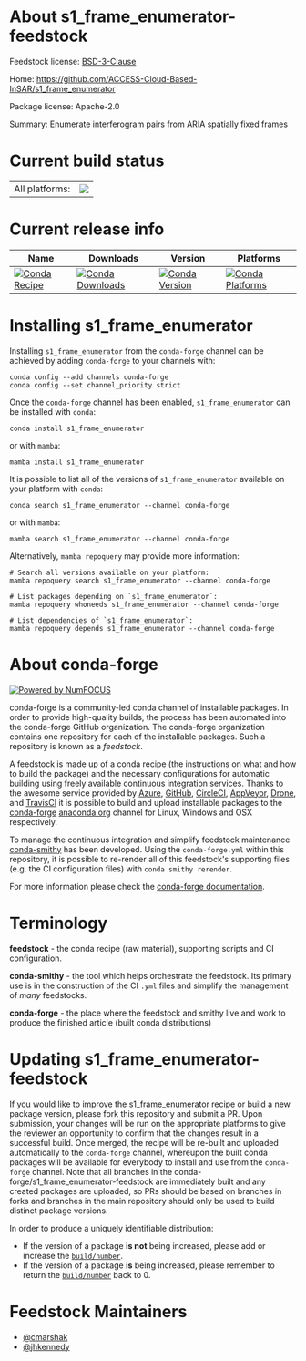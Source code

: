 About s1_frame_enumerator-feedstock
===================================

Feedstock license: [BSD-3-Clause](https://github.com/conda-forge/s1_frame_enumerator-feedstock/blob/main/LICENSE.txt)

Home: https://github.com/ACCESS-Cloud-Based-InSAR/s1_frame_enumerator

Package license: Apache-2.0

Summary: Enumerate interferogram pairs from ARIA spatially fixed frames

Current build status
====================


<table><tr><td>All platforms:</td>
    <td>
      <a href="https://dev.azure.com/conda-forge/feedstock-builds/_build/latest?definitionId=21345&branchName=main">
        <img src="https://dev.azure.com/conda-forge/feedstock-builds/_apis/build/status/s1_frame_enumerator-feedstock?branchName=main">
      </a>
    </td>
  </tr>
</table>

Current release info
====================

| Name | Downloads | Version | Platforms |
| --- | --- | --- | --- |
| [![Conda Recipe](https://img.shields.io/badge/recipe-s1_frame_enumerator-green.svg)](https://anaconda.org/conda-forge/s1_frame_enumerator) | [![Conda Downloads](https://img.shields.io/conda/dn/conda-forge/s1_frame_enumerator.svg)](https://anaconda.org/conda-forge/s1_frame_enumerator) | [![Conda Version](https://img.shields.io/conda/vn/conda-forge/s1_frame_enumerator.svg)](https://anaconda.org/conda-forge/s1_frame_enumerator) | [![Conda Platforms](https://img.shields.io/conda/pn/conda-forge/s1_frame_enumerator.svg)](https://anaconda.org/conda-forge/s1_frame_enumerator) |

Installing s1_frame_enumerator
==============================

Installing `s1_frame_enumerator` from the `conda-forge` channel can be achieved by adding `conda-forge` to your channels with:

```
conda config --add channels conda-forge
conda config --set channel_priority strict
```

Once the `conda-forge` channel has been enabled, `s1_frame_enumerator` can be installed with `conda`:

```
conda install s1_frame_enumerator
```

or with `mamba`:

```
mamba install s1_frame_enumerator
```

It is possible to list all of the versions of `s1_frame_enumerator` available on your platform with `conda`:

```
conda search s1_frame_enumerator --channel conda-forge
```

or with `mamba`:

```
mamba search s1_frame_enumerator --channel conda-forge
```

Alternatively, `mamba repoquery` may provide more information:

```
# Search all versions available on your platform:
mamba repoquery search s1_frame_enumerator --channel conda-forge

# List packages depending on `s1_frame_enumerator`:
mamba repoquery whoneeds s1_frame_enumerator --channel conda-forge

# List dependencies of `s1_frame_enumerator`:
mamba repoquery depends s1_frame_enumerator --channel conda-forge
```


About conda-forge
=================

[![Powered by
NumFOCUS](https://img.shields.io/badge/powered%20by-NumFOCUS-orange.svg?style=flat&colorA=E1523D&colorB=007D8A)](https://numfocus.org)

conda-forge is a community-led conda channel of installable packages.
In order to provide high-quality builds, the process has been automated into the
conda-forge GitHub organization. The conda-forge organization contains one repository
for each of the installable packages. Such a repository is known as a *feedstock*.

A feedstock is made up of a conda recipe (the instructions on what and how to build
the package) and the necessary configurations for automatic building using freely
available continuous integration services. Thanks to the awesome service provided by
[Azure](https://azure.microsoft.com/en-us/services/devops/), [GitHub](https://github.com/),
[CircleCI](https://circleci.com/), [AppVeyor](https://www.appveyor.com/),
[Drone](https://cloud.drone.io/welcome), and [TravisCI](https://travis-ci.com/)
it is possible to build and upload installable packages to the
[conda-forge](https://anaconda.org/conda-forge) [anaconda.org](https://anaconda.org/)
channel for Linux, Windows and OSX respectively.

To manage the continuous integration and simplify feedstock maintenance
[conda-smithy](https://github.com/conda-forge/conda-smithy) has been developed.
Using the ``conda-forge.yml`` within this repository, it is possible to re-render all of
this feedstock's supporting files (e.g. the CI configuration files) with ``conda smithy rerender``.

For more information please check the [conda-forge documentation](https://conda-forge.org/docs/).

Terminology
===========

**feedstock** - the conda recipe (raw material), supporting scripts and CI configuration.

**conda-smithy** - the tool which helps orchestrate the feedstock.
                   Its primary use is in the construction of the CI ``.yml`` files
                   and simplify the management of *many* feedstocks.

**conda-forge** - the place where the feedstock and smithy live and work to
                  produce the finished article (built conda distributions)


Updating s1_frame_enumerator-feedstock
======================================

If you would like to improve the s1_frame_enumerator recipe or build a new
package version, please fork this repository and submit a PR. Upon submission,
your changes will be run on the appropriate platforms to give the reviewer an
opportunity to confirm that the changes result in a successful build. Once
merged, the recipe will be re-built and uploaded automatically to the
`conda-forge` channel, whereupon the built conda packages will be available for
everybody to install and use from the `conda-forge` channel.
Note that all branches in the conda-forge/s1_frame_enumerator-feedstock are
immediately built and any created packages are uploaded, so PRs should be based
on branches in forks and branches in the main repository should only be used to
build distinct package versions.

In order to produce a uniquely identifiable distribution:
 * If the version of a package **is not** being increased, please add or increase
   the [``build/number``](https://docs.conda.io/projects/conda-build/en/latest/resources/define-metadata.html#build-number-and-string).
 * If the version of a package **is** being increased, please remember to return
   the [``build/number``](https://docs.conda.io/projects/conda-build/en/latest/resources/define-metadata.html#build-number-and-string)
   back to 0.

Feedstock Maintainers
=====================

* [@cmarshak](https://github.com/cmarshak/)
* [@jhkennedy](https://github.com/jhkennedy/)

